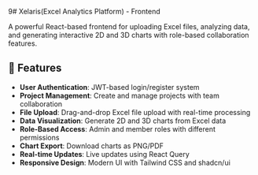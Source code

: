 9# Xelaris(Excel Analytics Platform) - Frontend

A powerful React-based frontend for uploading Excel files, analyzing data, and generating interactive 2D and 3D charts with role-based collaboration features.

## 🚀 Features

- **User Authentication**: JWT-based login/register system
- **Project Management**: Create and manage projects with team collaboration
- **File Upload**: Drag-and-drop Excel file upload with real-time processing
- **Data Visualization**: Generate 2D and 3D charts from Excel data
- **Role-Based Access**: Admin and member roles with different permissions
- **Chart Export**: Download charts as PNG/PDF
- **Real-time Updates**: Live updates using React Query
- **Responsive Design**: Modern UI with Tailwind CSS and shadcn/ui
